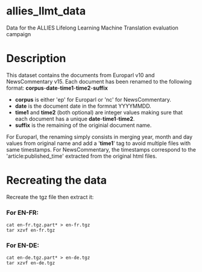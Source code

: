 # allies_llmt_data
Data for the ALLIES Lifelong Learning Machine Translation evaluation campaign

# Description
This dataset contains the documents from Europarl v10 and NewsCommentary v15.
Each document has been renamed to the following format:
**corpus**-**date**-**time1**-**time2**-**suffix**

* **corpus** is either 'ep' for Europarl or 'nc' for NewsCommentary.
* **date** is the document date in the formnat YYYYMMDD.
* **time1** and **time2** (both optional) are integer values making sure that each document has a unique **date**-**time1**-**time2**.
* **suffix** is the remaining of the originial document name.

For Europarl, the renaming simply consists in merging year, month and day values from original name and add a '**time1**' tag to avoid multiple files with same timestamps.
For NewsCommentary, the timestamps correspond to the 'article:published_time' extracted from the original html files.

# Recreating the data

Recreate the tgz file then extract it:
### For EN-FR:
```
cat en-fr.tgz.part* > en-fr.tgz
tar xzvf en-fr.tgz
```
### For EN-DE:
```
cat en-de.tgz.part* > en-de.tgz
tar xzvf en-de.tgz
```





